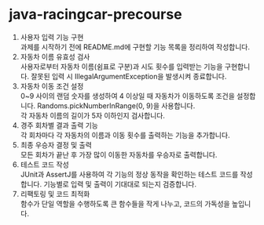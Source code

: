 # java-racingcar-precourse

1. 사용자 입력 기능 구현   
과제를 시작하기 전에 README.md에 구현할 기능 목록을 정리하여 작성합니다.
3. 자동차 이름 유효성 검사  
사용자로부터 자동차 이름(쉼표로 구분)과 시도 횟수를 입력받는 기능을 구현합니다. 잘못된 입력 시 IllegalArgumentException을 발생시켜 종료합니다.   
4. 자동차 이동 조건 설정  
0~9 사이의 랜덤 숫자를 생성하여 4 이상일 때 자동차가 이동하도록 조건을 설정합니다. Randoms.pickNumberInRange(0, 9)을 사용합니다.   
각 자동차 이름의 길이가 5자 이하인지 검사합니다.   
5. 경주 회차별 결과 출력 기능  
각 회차마다 각 자동차의 이름과 이동 횟수를 출력하는 기능을 추가합니다.   
6. 최종 우승자 결정 및 출력  
모든 회차가 끝난 후 가장 많이 이동한 자동차를 우승자로 출력합니다.   
7. 테스트 코드 작성  
JUnit과 AssertJ를 사용하여 각 기능의 정상 동작을 확인하는 테스트 코드를 작성합니다. 기능별로 입력 및 출력이 기대대로 되는지 검증합니다.   
8. 리팩토링 및 코드 최적화  
함수가 단일 역할을 수행하도록 큰 함수들을 작게 나누고, 코드의 가독성을 높입니다.   

